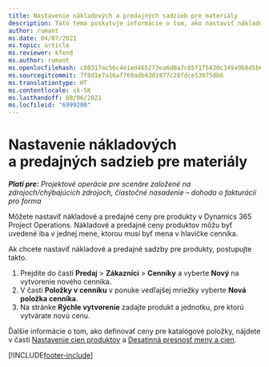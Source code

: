 ```yaml
---
title: Nastavenie nákladových a predajných sadzieb pre materiály
description: Táto téma poskytuje informácie o tom, ako nastaviť nákladové a predajné sadzby pre materiály použité na projektoch.
author: rumant
ms.date: 04/07/2021
ms.topic: article
ms.reviewer: kfend
ms.author: rumant
ms.openlocfilehash: c80317ac56c4e1ed465273ea6d0a7c65f1f5830c349a9b8d5b6f7f8d92424c7b
ms.sourcegitcommit: 7f8d1e7a16af769adb43d1877c28fdce53975db8
ms.translationtype: HT
ms.contentlocale: sk-SK
ms.lasthandoff: 08/06/2021
ms.locfileid: "6999200"
---
```

# <a name="set-up-cost-and-sales-rates-for-materials"></a>Nastavenie nákladových a predajných sadzieb pre materiály

_**Platí pre:** Projektové operácie pre scenáre založené na zdrojoch/chýbajúcich zdrojoch, čiastočné nasadenie – dohoda o fakturácii pro forma_

Môžete nastaviť nákladové a predajné ceny pre produkty v Dynamics 365 Project Operations. Nákladové a predajné ceny produktov môžu byť uvedené iba v jednej mene, ktorou musí byť mena v hlavičke cenníka.

Ak chcete nastaviť nákladové a predajné sadzby pre produkty, postupujte takto. 

1. Prejdite do časti **Predaj** > **Zákazníci** > **Cenníky** a vyberte **Nový** na vytvorenie nového cenníka. 
2. V časti **Položky v cenníku** v ponuke vedľajšej mriežky vyberte **Nová položka cenníka**. 
3. Na stránke **Rýchle vytvorenie** zadajte produkt a jednotku, pre ktorú vytvárate novú cenu.

Ďalšie informácie o tom, ako definovať ceny pre katalógové položky, nájdete v časti [Nastavenie cien produktov](/dynamics365/sales-enterprise/create-price-lists-price-list-items-define-pricing-products.md) a [Desatinná presnosť meny a cien](/dynamics365/sales-enterprise/decimal-precision-currency-pricing.md).

[!INCLUDE[footer-include](../includes/footer-banner.md)]
